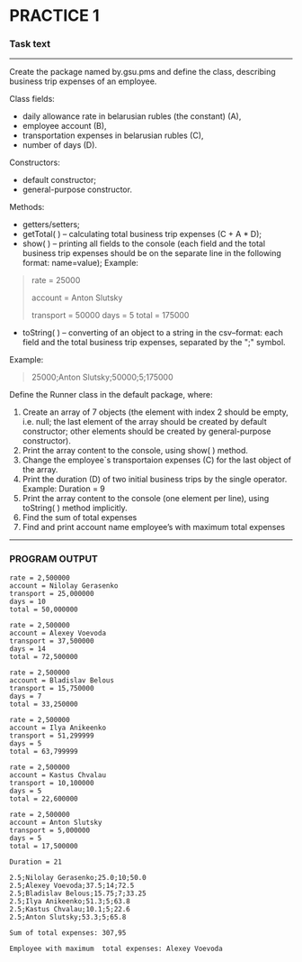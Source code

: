 # PRACTICE 1


### Task text
---

Create the package named by.gsu.pms and define the class, describing business trip expenses of an employee.

Class fields:
 - daily allowance rate in belarusian rubles (the constant) (A),
 - employee account (B),
 - transportation expenses in belarusian rubles (C),
 - number of days (D).

Constructors: 
 - default constructor;
 - general-purpose constructor.

Methods: 
 - getters/setters;
 - getTotal( ) – calculating total business trip expenses (C + A * D);
 - show( ) – printing all fields to the console (each field and the total business trip expenses should be on the separate line in the following format: name=value);
   Example: 
> rate = 25000
> 
> account = Anton Slutsky
> 
> transport = 50000
> days = 5
> total = 175000

 - toString( ) – converting of an object to a string in the csv–format: each field and the total business trip expenses, separated by the ";" symbol.

Example: 

> 25000;Anton Slutsky;50000;5;175000

Define the Runner class in the default package, where:
1. Create an array of 7 objects (the element with index 2 should be empty, i.e. null; the last element of the array should be created by default constructor; other elements should be created by general-purpose constructor).
2. Print the array content to the console, using show( ) method.
3. Change the employee`s transportaion expenses (C) for the last object of the array.
4. Print the duration (D) of two initial business trips by the single operator.
Example: 
Duration = 9
5. Print the array content to the console (one element per line), using toString( ) method implicitly.
6. Find the sum of total expenses
7. Find and print account name employee’s with maximum total expenses

---

### PROGRAM OUTPUT

```
rate = 2,500000 
account = Nilolay Gerasenko 
transport = 25,000000 
days = 10 
total = 50,000000

rate = 2,500000 
account = Alexey Voevoda 
transport = 37,500000 
days = 14 
total = 72,500000

rate = 2,500000 
account = Bladislav Belous 
transport = 15,750000 
days = 7 
total = 33,250000

rate = 2,500000 
account = Ilya Anikeenko 
transport = 51,299999 
days = 5 
total = 63,799999

rate = 2,500000 
account = Kastus Chvalau 
transport = 10,100000 
days = 5 
total = 22,600000

rate = 2,500000 
account = Anton Slutsky 
transport = 5,000000 
days = 5 
total = 17,500000

Duration = 21

2.5;Nilolay Gerasenko;25.0;10;50.0
2.5;Alexey Voevoda;37.5;14;72.5
2.5;Bladislav Belous;15.75;7;33.25
2.5;Ilya Anikeenko;51.3;5;63.8
2.5;Kastus Chvalau;10.1;5;22.6
2.5;Anton Slutsky;53.3;5;65.8

Sum of total expenses: 307,95

Employee with maximum  total expenses: Alexey Voevoda
```
